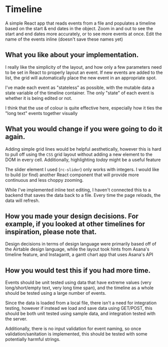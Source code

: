 # Timeline

A simple React app that reads events from a file and populates a timeline based on the start & end dates in the object.
Zoom in and out to see the start and end dates more accurately, or to see more events at once.
Edit the name of the events inline (doesn't save these names yet)

## What you like about your implementation.

I really like the simplicity of the layout, and how only a few parameters need to be set in React to properly layout an event. If new events are added to the list, the grid will automatically place the new event in an appropriate spot.

I've made each event as "stateless" as possible, with the mutable data a state variable of the timeline container. The only "state" of each event is whether it is being edited or not.

I think that the use of colour is quite effective here, especially how it ties the "long text" events together visually

## What you would change if you were going to do it again.

Adding simple grid lines would be helpful aesthetically, however this is hard to pull off using the `CSS` grid layout without adding a new element to the DOM in every cell.
Additionally, highlighting _today_ might be a useful feature

The slider element I used (`rc-slider`) only works with integers. I would like to build (or find) another React component that will provide more continuous and less choppy zooming.

While I've implemented inline text editing, I haven't connected this to a backend that saves the data back to a file. Every time the page reloads, the data will refresh.

## How you made your design decisions. For example, if you looked at other timelines for inspiration, please note that.

Design decisions in terms of design language were primarily based off of the Airtable design language, while the layout took hints from Asana's  timeline feature, and Instagantt, a gantt chart app that uses Asana's API

## How you would test this if you had more time.

Events should be unit tested using data that have extreme values (very long/short/empty text, very long time span), and the timeline as a whole should be tested using a large number of events. 

Since the data is loaded from a local file, there isn't a need for integration testing, however if instead we load and save data using GET/POST, this should be both unit tested using sample data, and integration tested with the server.

Additionally, there is no input validation for event naming, so once validation/sanitation is implemented, this should be tested with some potentially harmful strings.
